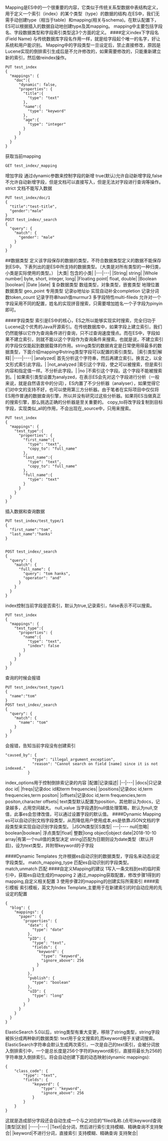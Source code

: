 Mapping是ES中的一个很重要的内容，它类似于传统关系型数据中表结构定义，用于定义一个索引（index）的某个类型（type）的数据的结构.在ES中，我们无需手动创建type（相当于table）和mapping(相关与schema)。在默认配置下，ES可以根据插入的数据自动地创建type及其mapping。
mapping中主要包括字段名、字段数据类型和字段索引类型这3个方面的定义。
####定义index下字段名(Field Name)
与传统数据库字段名作用一样，就是给字段起个唯一的名字，好让系统和用户能识别。
Mapping中的字段类型一旦设定后，禁止直接修改，原因是Lucene实现的倒排索引生成后是不允许修改的，如果需要修改的，只能重新建立新的索引，然后做reindex操作。
```
PUT test_index
{
  "mappings": {
    "doc":{
      "dynamic": false,
      "properties": {
        "title":{
          "type": "text"
        },
        "name":{
          "type": "keyword"
        },
        "age":{
          "type": "integer"
        }
      }
    }
  }
}
```
获取当前mapping
```
GET test_index/_mapping
```
增加字段
通过dynamic参数来控制字段的新增
true(默认)允许自动新增字段,false不允许自动新增字段，但是文档可以直接写入，但是无法对字段进行查询等操作。strict 文档不能写入数据
```
PUT test_index/doc/1
{
  "title":"test-title",
  "gender":"male"
}
POST test_index/_search
{
  "query": {
    "match": {
      "gender": "male"
    }
  }
}
```
##数据类型
定义该字段保存的数据的类型，不符合数据类型定义的数据不能保存到ES中。下表列出的是ES中所支持的数据类型。（大类是对所有类型的一种归类，小类是实际使用的类型。）
|大类|	包含的小类|
|---|---|
|String|	string|
|Whole number|	byte, short, integer, long|
|Floating point|	float, double|
|Boolean	|boolean|
|Date	|date|
复杂数据类型
数组类型，对象类型，嵌套类型
地理位置数据类型
geo_point
专用类型
记录ip地址ip
实现自动补全completion
记录分词数token_count
记录字符串hash值murmur3
多字段特性multi-fileds
允许对一个字段采用不同的配置，姓名的实现拼音搜索，只需要增加姓名一个子字段为pinyin即可。

####字段类型
索引是ES中的核心，ES之所以能够实现实时搜索，完全归功于Lucene这个优秀的Java开源索引。在传统数据库中，如果字段上建立索引，我们仍然能够以它作为查询条件进行查询，只不过查询速度慢点。而在ES中，字段如果不建立索引，则就不能以这个字段作为查询条件来搜索。也就是说，不建立索引的字段仅仅能起到数据载体的作用。string类型的数据肯定是日常使用得最多的数据类型，下面介绍mapping中string类型字段可以配置的索引类型。
|索引类型|解释|
|----|----|
|analyzed|	首先分析这个字符串，然后再建立索引。换言之，以全文形式索引此字段。|
|not_analyzed	|索引这个字段，使之可以被搜索，但是索引内容和指定值一样。不分析此字段。|
|no	|不索引这个字段。这个字段不能被搜索到。|
如果索引类型设置为analyzed，在表示ES会先对这个字段进行分析（一般来说，就是自然语言中的分词），ES内置了不少分析器（analyser），如果觉得它们对中文的支持不好，也可以使用第三方分析器。由于笔者在实际项目中仅仅将ES用作普通的数据查询引擎，所以并没有研究过这些分析器。如果将ES当做真正的搜索引擎，那么挑选正确的分析器是至关重要的。
copy_to将改字段复制到目标字段，实现类似_all的作用，不会出现在_source中，只用来搜索。
```
PUT test_index
{
  "mappings": {
    "test_type":{
      "properties": {
        "first_name":{
          "type": "text",
          "copy_to": "full_name"
        },
        "last_name":{
          "type": "text",
          "copy_to": "full_name"
        },
        "full_name":{
          "type": "text"
        }
      }
    }
  }
}
```
插入数据和查询数据
```
PUT test_index/test_type/1
{
  "first_name":"tom",
  "last_name":"hanks"
}


POST test_index/_search
{
  "query": {
    "match": {
      "full_name": {
        "query": "tom hanks",
        "operator": "and"
      }
    }
  }
}
```
index控制当前字段是否索引，默认为true,记录索引，false表示不可以搜索。
```
PUT test_index
{
  "mappings": {
    "test_type":{
      "properties": {
        "name":{
          "type": "text",
          "index": false
        }
      }
    }
  }
}
```
查询的时候会报错
```
PUT test_index/test_type/1
{
  "name":"tom"
}
POST test_index/_search
{
  "query": {
    "match": {
      "name": "tom"
    }
  }
}
```
会报错，告知当前字段没有创建索引
```
"caused_by": {
            "type": "illegal_argument_exception",
            "reason": "Cannot search on field [name] since it is not indexed."
          }
```
index_options用于控制倒排索记录的内容
|配置|记录描述|
|--|---|
|docs|只记录doc id|
|freqs|记录doc id和term frequencies|
|positions|记录doc id,term frequencies,term positon|
|offsets|记录doc id,term frequencies,term positon,character offsets|
text类型默认配置为position，其他默认为docs，记录越多，占用空间越大。
null_value 当字段遇到null值处理策略，默认为null,空值，此事es会忽律改值，可以通过设置字段的默认值。
####Dynamic Mapping
es可以自动识别文档字段类型，从而降低用户使用成本,es是依靠JSON文档的字段类型来实现自动识别字段类型。
|JSON类型|ES类型|
---|----
null|忽略|
boolean|boolean|
浮点类型|float|
整数|long
object|object
date|2018-10-10
array|有第一个null值的类型决定
string|匹配为日期则设为date类型（默认开启)，设为text类型，并附带keyword的子字段

####Dynamic Templates
允许根据es自动识别的数据类型，字段名来动态设定字段类型。
match_mapping_type 匹配es自动识别的字段类型。
match,unmatch 匹配
####自定义Mapping的建议
1写入一条文档到es的临时索引中，获取es自动生成的mapping
2 通过_mapping获取配置，修改步骤1得到的mapping,自定义相关配置
3 使用步骤2的mapping的创建实际所需索引
####索引模板
索引模板，英文为Index Template,主要用于在新建索引的时自动应用的先设定的配置
```
{
  "blog": {
    "mappings": {
      "paper": {
        "properties": {
          "date": {
            "type": "date"
          },
          "pID": {
            "type": "text",
            "fields": {
              "keyword": {
                "type": "keyword",
                "ignore_above": 256
              }
            }
          },
          "publish": {
            "type": "boolean"
          },
          "uID": {
            "type": "long"
          }
        }
      }
    }
  }
}
```
ElasticSearch 5.0以后，string类型有重大变更，移除了string类型，string字段被拆分成两种新的数据类型: text用于全文搜索的,而keyword用于关键词搜索。
ElasticSearch字符串会默认生成两次索引，一次是自己的text索引，会被分词放入倒排索引中，一个是总长度是256个字符的keyword索引，直接将最长为256的字符串放入倒排索引。将会自动创建下面的动态映射(dynamic mappings):
```
{
    "class_code": {
        "type": "text",
        "fields": {
            "keyword": {
                "type": "keyword",
                "ignore_above": 256
            }
        }
    }
}
```
这就是造成部分字段还会自动生成一个与之对应的“filed名称.(点号)keyword查询
|类型|区别|
|----|----|
|Text|会分词，然后进行索引支持模糊、精确查询不支持聚合|
|keyword|不进行分词，直接索引 支持模糊、精确查询 支持聚合|


